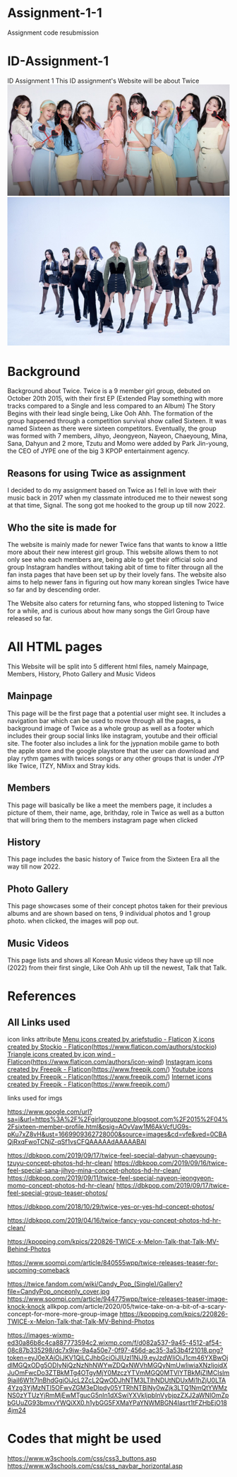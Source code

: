 # Assignment-1-1

Assignment code resubmission

# ID-Assignment-1

ID Assignment 1
This ID assignment's Website will be about Twice
![Twice Image](images/Twice_pic_heading.png)
![Image](images/Twice_TalkThatTalk.jpeg)

# Background

Background about Twice. Twice is a 9 member girl group, debuted on October 20th 2015, with their first EP (Extended Play something with more tracks compared to a Single and less compared to an Album) The Story Begins with their lead single being, Like Ooh Ahh. The formation of the group happened through a competition survival show called Sixteen. It was named Sixteen as there were sixteen competitors. Eventually, the group was formed with 7 members, Jihyo, Jeongyeon, Nayeon, Chaeyoung, Mina, Sana, Dahyun and 2 more, Tzutu and Momo were added by Park Jin-young, the CEO of JYPE one of the big 3 KPOP entertainment agency.

## Reasons for using Twice as assignment

I decided to do my assignment based on Twice as I fell in love with their music back in 2017 when my classmate introduced me to their newest song at that time, Signal. The song got me hooked to the group up till now 2022.

## Who the site is made for

The website is mainly made for newer Twice fans that wants to know a little more about their new interest girl group. This website allows them to not only see who each members are, being able to get their official solo and group Instagram handles without taking abit of time to filter througn all the fan insta pages that have been set up by their lovely fans. The website also aims to help newer fans in figuring out how many korean singles Twice have so far and by descending order.

The Website also caters for returning fans, who stopped listening to Twice for a while, and is curious about how many songs the Girl Group have released so far.

# All HTML pages

This Website will be split into 5 different html files, namely Mainpage, Members, History, Photo Gallery and Music Videos

## Mainpage

This page will be the first page that a potential user might see. It includes a navigation bar which can be used to move through all the pages, a background image of Twice as a whole group as well as a footer which includes their group social links like instagram, youtube and their official site. The footer also includes a link for the jypnation mobile game to both the apple store and the google playstore that the user can download and play rythm games with twices songs or any other groups that is under JYP like Twice, ITZY, NMixx and Stray kids.

## Members

This page will basically be like a meet the members page, it includes a picture of them, their name, age, brithday, role in Twice as well as a button that will bring them to the members instagram page when clicked

## History

This page includes the basic history of Twice from the Sixteen Era all the way till now 2022.

## Photo Gallery

This page showcases some of their concept photos taken for their previous albums and are shown based on tens, 9 individual photos and 1 group photo. when clicked, the images will pop out.

## Music Videos

This page lists and shows all Korean Music videos they have up till noe (2022) from their first single, Like Ooh Ahh up till the newest, Talk that Talk.

# References

## All Links used

icon links attribute
<a href="https://www.flaticon.com/free-icons/menu" title="menu icons">Menu icons created by ariefstudio - Flaticon</a>
<a href="https://www.flaticon.com/free-icons/x" title="x icons">X icons created by Stockio - Flaticon</a>(https://www.flaticon.com/authors/stockio)
<a href="https://www.flaticon.com/free-icons/triangle" title="triangle icons">Triangle icons created by icon wind - Flaticon</a>(https://www.flaticon.com/authors/icon-wind)
<a href="https://www.flaticon.com/free-icons/instagram" title="instagram icons">Instagram icons created by Freepik - Flaticon</a>(https://www.freepik.com/)
<a href="https://www.flaticon.com/free-icons/youtube" title="youtube icons">Youtube icons created by Freepik - Flaticon</a>(https://www.freepik.com/)
<a href="https://www.flaticon.com/free-icons/internet" title="internet icons">Internet icons created by Freepik - Flaticon</a>(https://www.freepik.com/)

links used for imgs

https://www.google.com/url?sa=i&url=https%3A%2F%2Fgirlgroupzone.blogspot.com%2F2015%2F04%2Fsixteen-member-profile.html&psig=AOvVaw1M6AkVcfUG9s-pKu7xZ8vH&ust=1669909362728000&source=images&cd=vfe&ved=0CBAQjRxqFwoTCNjZ-qSf1vsCFQAAAAAdAAAAABAI

https://dbkpop.com/2019/09/17/twice-feel-special-dahyun-chaeyoung-tzuyu-concept-photos-hd-hr-clean/
https://dbkpop.com/2019/09/16/twice-feel-special-sana-jihyo-mina-concept-photos-hd-hr-clean/
https://dbkpop.com/2019/09/11/twice-feel-special-nayeon-jeongyeon-momo-concept-photos-hd-hr-clean/
https://dbkpop.com/2019/09/17/twice-feel-special-group-teaser-photos/

https://dbkpop.com/2018/10/29/twice-yes-or-yes-hd-concept-photos/

https://dbkpop.com/2019/04/16/twice-fancy-you-concept-photos-hd-hr-clean/

https://kpopping.com/kpics/220826-TWICE-x-Melon-Talk-that-Talk-MV-Behind-Photos

https://www.soompi.com/article/840555wpp/twice-releases-teaser-for-upcoming-comeback

https://twice.fandom.com/wiki/Candy_Pop_(Single)/Gallery?file=CandyPop_onceonly_cover.jpg
https://www.soompi.com/article/944775wpp/twice-releases-teaser-image-knock-knock
allkpop.com/article/2020/05/twice-take-on-a-bit-of-a-scary-concept-for-more-more-group-image
https://kpopping.com/kpics/220826-TWICE-x-Melon-Talk-that-Talk-MV-Behind-Photos

https://images-wixmp-ed30a86b8c4ca887773594c2.wixmp.com/f/d082a537-9a45-4512-af54-08c87b335298/dc7x9iw-9a4a50e7-0f97-456d-ac35-3a53b4f21018.png?token=eyJ0eXAiOiJKV1QiLCJhbGciOiJIUzI1NiJ9.eyJzdWIiOiJ1cm46YXBwOjdlMGQxODg5ODIyNjQzNzNhNWYwZDQxNWVhMGQyNmUwIiwiaXNzIjoidXJuOmFwcDo3ZTBkMTg4OTgyMjY0MzczYTVmMGQ0MTVlYTBkMjZlMCIsIm9iaiI6W1t7InBhdGgiOiJcL2ZcL2QwODJhNTM3LTlhNDUtNDUxMi1hZjU0LTA4Yzg3YjMzNTI5OFwvZGM3eDlpdy05YTRhNTBlNy0wZjk3LTQ1NmQtYWMzNS0zYTUzYjRmMjEwMTgucG5nIn1dXSwiYXVkIjpbInVybjpzZXJ2aWNlOmZpbGUuZG93bmxvYWQiXX0.h1ybGG5FXMaYPaYNWMBGN4Iasrt1tFZHbEjO184jm24

# Codes that might be used

https://www.w3schools.com/css/css3_buttons.asp
https://www.w3schools.com/css/css_navbar_horizontal.asp
